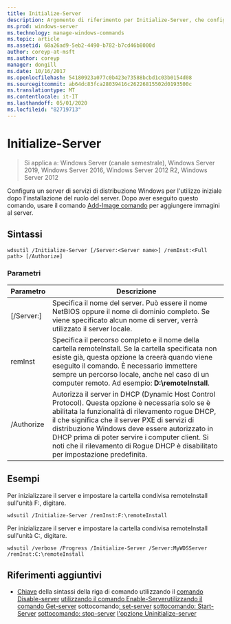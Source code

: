 ```yaml
---
title: Initialize-Server
description: Argomento di riferimento per Initialize-Server, che configura un server di servizi di distribuzione Windows per l'utilizzo iniziale dopo l'installazione del ruolo del server.
ms.prod: windows-server
ms.technology: manage-windows-commands
ms.topic: article
ms.assetid: 68a26ad9-5eb2-4490-b782-b7cd46b8000d
author: coreyp-at-msft
ms.author: coreyp
manager: dongill
ms.date: 10/16/2017
ms.openlocfilehash: 54180923a077c0b423e73588bcbd1c03b0154d08
ms.sourcegitcommit: ab64dc83fca28039416c26226815502d0193500c
ms.translationtype: MT
ms.contentlocale: it-IT
ms.lasthandoff: 05/01/2020
ms.locfileid: "82719713"
---
```

# <a name="initialize-server"></a>Initialize-Server

> Si applica a: Windows Server (canale semestrale), Windows Server 2019, Windows Server 2016, Windows Server 2012 R2, Windows Server 2012

Configura un server di servizi di distribuzione Windows per l'utilizzo iniziale dopo l'installazione del ruolo del server. Dopo aver eseguito questo comando, usare il comando [Add-Image comando](using-the-add-image-command.md) per aggiungere immagini al server.
## <a name="syntax"></a>Sintassi
```
wdsutil /Initialize-Server [/Server:<Server name>] /remInst:<Full path> [/Authorize]
```
### <a name="parameters"></a>Parametri
|Parametro|Descrizione|
|-------|--------|
|[/Server:<Server name>]|Specifica il nome del server. Può essere il nome NetBIOS oppure il nome di dominio completo. Se viene specificato alcun nome di server, verrà utilizzato il server locale.|
|remInst<Full path>|Specifica il percorso completo e il nome della cartella remoteInstall. Se la cartella specificata non esiste già, questa opzione la creerà quando viene eseguito il comando. È necessario immettere sempre un percorso locale, anche nel caso di un computer remoto. Ad esempio: **D:\remoteInstall**.|
|/Authorize|Autorizza il server in DHCP (Dynamic Host Control Protocol). Questa opzione è necessaria solo se è abilitata la funzionalità di rilevamento rogue DHCP, il che significa che il server PXE di servizi di distribuzione Windows deve essere autorizzato in DHCP prima di poter servire i computer client. Si noti che il rilevamento di Rogue DHCP è disabilitato per impostazione predefinita.|
## <a name="examples"></a>Esempi
Per inizializzare il server e impostare la cartella condivisa remoteInstall sull'unità F:, digitare.
```
wdsutil /Initialize-Server /remInst:F:\remoteInstall
```
Per inizializzare il server e impostare la cartella condivisa remoteInstall sull'unità C:, digitare.
```
wdsutil /verbose /Progress /Initialize-Server /Server:MyWDSServer /remInst:C:\remoteInstall
```
## <a name="additional-references"></a>Riferimenti aggiuntivi
- [Chiave](command-line-syntax-key.md)
della sintassi della riga di comando utilizzando il
[comando Disable-server](using-the-disable-server-command.md)
[utilizzando il comando Enable-Server](using-the-enable-server-command.md)[utilizzando il comando Get-server](using-the-get-server-command.md)
sottocomando[: set-server](subcommand-set-server.md)
[sottocomando: Start-Server](subcommand-start-server.md)
[sottocomando: stop-server](subcommand-stop-server.md)
[l'opzione Uninitialize-server](the-uninitialize-server-option.md)
